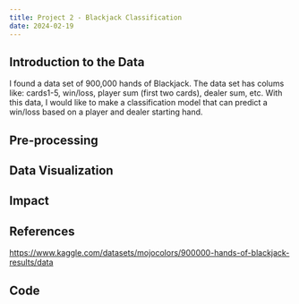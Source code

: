 ```yaml
---
title: Project 2 - Blackjack Classification
date: 2024-02-19
---
```


## Introduction to the Data
I found a data set of 900,000 hands of Blackjack. The data set has colums like: cards1-5, win/loss, player sum (first two cards), dealer sum, etc. With this data, I would like to make a classification model that can predict a win/loss based on a player and dealer starting hand.
## Pre-processing
## Data Visualization
## Impact
## References 
https://www.kaggle.com/datasets/mojocolors/900000-hands-of-blackjack-results/data
## Code

